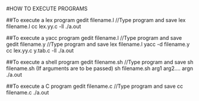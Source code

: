 
#HOW TO EXECUTE PROGRAMS

##To execute a lex program
	gedit filename.l
	//Type program and save
	lex filename.l
	cc lex.yy.c -ll
	./a.out
	
##To execute a yacc program
	gedit filename.l
	//Type program and save
	gedit filename.y
	//Type program and save
	lex filename.l
	yacc -d filename.y
	cc lex.yy.c y.tab.c -ll
	./a.out
	
##To execute a shell program
	gedit filename.sh
	//Type program and save
	sh filename.sh
	(If arguments are to be passed)
	sh filename.sh arg1 arg2.... argn
	./a.out
	
##To execute a C program
	gedit filename.c
	//Type program and save
	cc filename.c
	./a.out
